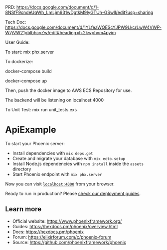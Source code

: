 PRD: https://docs.google.com/document/d/1-8NSfF9cndeUqWh_LmLjm931wDgtkM9lyGTUh-GSwlI/edit?usp=sharing

Tech Doc: https://docs.google.com/document/d/1YLfeaWQEScYJPW9LkcrLwW4VWP-W7jVW21gblbhcvZw/edit#heading=h.2kwphvm4pyim

User Guide: 

To start: mix phx.server

To dockerize:

docker-compose build

docker-compose up

Then, push the docker image to AWS ECS Repository for use.

The backend will be listening on localhost:4000

To Unit Test: mix run unit_tests.exs

# ApiExample

To start your Phoenix server:

  * Install dependencies with `mix deps.get`
  * Create and migrate your database with `mix ecto.setup`
  * Install Node.js dependencies with `npm install` inside the `assets` directory
  * Start Phoenix endpoint with `mix phx.server`

Now you can visit [`localhost:4000`](http://localhost:4000) from your browser.

Ready to run in production? Please [check our deployment guides](https://hexdocs.pm/phoenix/deployment.html).

## Learn more

  * Official website: https://www.phoenixframework.org/
  * Guides: https://hexdocs.pm/phoenix/overview.html
  * Docs: https://hexdocs.pm/phoenix
  * Forum: https://elixirforum.com/c/phoenix-forum
  * Source: https://github.com/phoenixframework/phoenix
